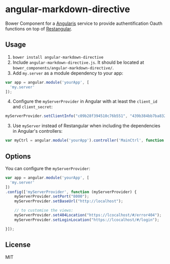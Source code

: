 # angular-markdown-directive 

Bower Component for a [Angularjs](https://angularjs.org/) service to provide authentification Oauth functions on top of [Restangular](https://github.com/mgonto/restangular).


## Usage
1. `bower install angular-markdown-directive`
2. Include `angular-markdown-directive.js`. It should be located at `bower_components/angular-markdown-directive/`.
3. Add `my.server` as a module dependency to your app:

```javascript
var app = angular.module('yourApp', [
  'my.server'
]);
```

4. Configure the `myServerProvider` in Angular with at least the `client_id` and `client_secret`:

```javascript
myServerProvider.setClientInfo("c09b28f394510c76b551", "439b384bb7ba832d1d76debc49cbf9d69e77d680");
```

3. Use `myServer` instead of Restangular when including the dependencies in Angular's controllers:

```javascript
var myCtrl = angular.module('yourApp').controller('MainCtrl', function ($scope, myServer) {});
```


## Options

You can configure the `myServerProvider`:

```javascript
var app = angular.module('yourApp', [
  'my.server'
])
.config(['myServerProvider', function (myServerProvider) {
	myServerProvider.setPort("8000");
  	myServerProvider.setBaseUrl("http://localhost");

  	// to customise the views:
    myServerProvider.set404Location("https://lcocalhost/#/error404");
    myServerProvider.setLoginLocation("https://lcocalhost/#/login");

}]);
```


## License
MIT
